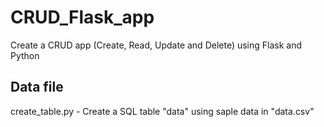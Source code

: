 # CRUD_Flask_app
Create a CRUD app (Create, Read, Update and Delete) using Flask and Python

## Data file

create_table.py - Create a SQL table "data" using saple data in "data.csv"
